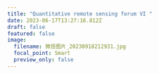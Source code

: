 ```yaml
---
title: "Quantitative remote sensing forum VI "
date: 2023-06-17T13:27:16.812Z
draft: false
featured: false
image:
  filename: 微信图片_20230918212931.jpg
  focal_point: Smart
  preview_only: false
---
```


